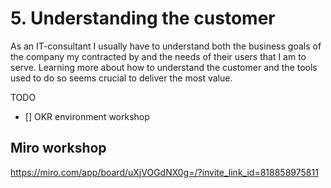# 5. Understanding the customer
As an IT-consultant I usually have to understand both the business goals of the company my contracted by and the needs of their users that I am to serve. Learning more about how to understand the customer and the tools used to do so seems crucial to deliver the most value.

TODO
- [] OKR environment workshop


## Miro workshop

https://miro.com/app/board/uXjVOGdNX0g=/?invite_link_id=818858975811